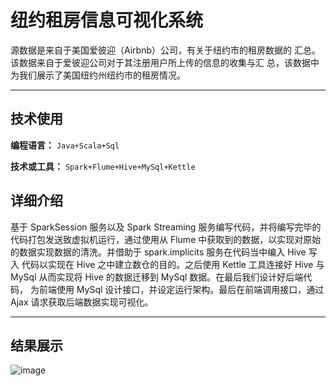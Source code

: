 # 纽约租房信息可视化系统

源数据是来自于美国爱彼迎（Airbnb）公司，有关于纽约市的租房数据的
汇总。该数据来自于爱彼迎公司对于其注册用户所上传的信息的收集与汇
总，该数据中为我们展示了美国纽约州纽约市的租房情况。

---

## 技术使用

**编程语言：** `Java+Scala+Sql`

**技术或工具：** `Spark+Flume+Hive+MySql+Kettle`

## 详细介绍

基于 SparkSession 服务以及 Spark Streaming 服务编写代码，并将编写完毕的
代码打包发送致虚拟机运行，通过使用从 Flume 中获取到的数据，以实现对原始
的数据实现数据的清洗。并借助于 spark.implicits 服务在代码当中编入 Hive 写入
代码以实现在 Hive 之中建立数仓的目的。之后使用 Kettle 工具连接好 Hive 与
MySql 从而实现将 Hive 的数据迁移到 MySql 数据。在最后我们设计好后端代码，
为前端使用 MySql 设计接口，并设定运行架构。最后在前端调用接口，通过 Ajax
请求获取后端数据实现可视化。

---
## 结果展示

![image](https://github.com/user-attachments/assets/d4822016-8e6d-4a4f-9ec7-eb6a5ab554b3)


